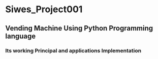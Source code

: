 # Siwes_Project001
## Vending Machine Using Python Programming language
### Its working Principal and applications Implementation
